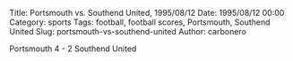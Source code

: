 Title: Portsmouth vs. Southend United, 1995/08/12
Date: 1995/08/12 00:00
Category: sports
Tags: football, football scores, Portsmouth, Southend United
Slug: portsmouth-vs-southend-united
Author: carbonero


Portsmouth 4 - 2 Southend United
